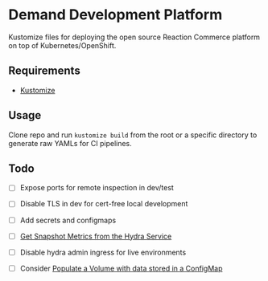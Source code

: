 # Demand Development Platform

Kustomize files for deploying the open source Reaction Commerce platform on top of Kubernetes/OpenShift.

## Requirements

- [Kustomize](https://kubernetes-sigs.github.io/kustomize/)

## Usage

Clone repo and run `kustomize build` from the root or a specific directory to generate raw YAMLs for CI pipelines.

## Todo

- [ ] Expose ports for remote inspection in dev/test
- [ ] Disable TLS in dev for cert-free local development
- [ ] Add secrets and configmaps
- [ ] [Get Snapshot Metrics from the Hydra Service][1]
- [ ] Disable hydra admin ingress for live environments
- [ ] Consider [Populate a Volume with data stored in a ConfigMap][2]


[1]: https://www.ory.sh/hydra/docs/reference/api#get-snapshot-metrics-from-the-hydra-service
[2]: https://kubernetes.io/docs/tasks/configure-pod-container/configure-pod-configmap/#populate-a-volume-with-data-stored-in-a-configmap
